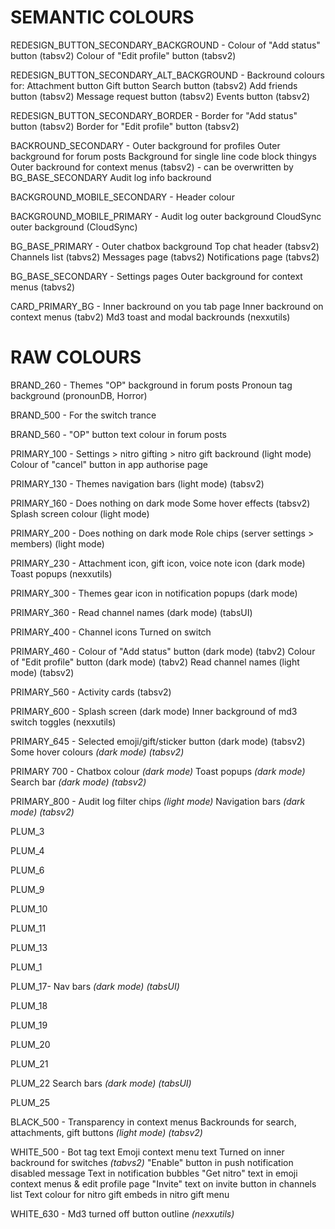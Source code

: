 # SEMANTIC COLOURS

REDESIGN_BUTTON_SECONDARY_BACKGROUND -
Colour of "Add status" button (tabsv2)
Colour of "Edit profile" button (tabsv2)

REDESIGN_BUTTON_SECONDARY_ALT_BACKGROUND -
Backround colours for:
Attachment button
Gift button
Search button (tabsv2)
Add friends button (tabsv2)
Message request button (tabsv2)
Events button (tabsv2)

REDESIGN_BUTTON_SECONDARY_BORDER -
Border for "Add status" button (tabsv2)
Border for "Edit profile" button (tabsv2)

BACKROUND_SECONDARY -
Outer background for profiles
Outer background for forum posts
Background for single line code block thingys
Outer backround for context menus (tabsv2) - can be overwritten by BG_BASE_SECONDARY
Audit log info backround

BACKGROUND_MOBILE_SECONDARY -
Header colour

BACKGROUND_MOBILE_PRIMARY -
Audit log outer background
CloudSync outer background (CloudSync)

BG_BASE_PRIMARY -
Outer chatbox background
Top chat header (tabsv2)
Channels list (tabvs2)
Messages page (tabvs2)
Notifications page (tabvs2)

BG_BASE_SECONDARY - 
Settings pages
Outer background for context menus (tabvs2)

CARD_PRIMARY_BG -
Inner backround on you tab page 
Inner backround on context menus (tabv2)
Md3 toast and modal backrounds (nexxutils)

# RAW COLOURS

BRAND_260 - 
Themes "OP" background in forum posts
Pronoun tag background (pronounDB, Horror)

BRAND_500 -
For the switch trance

BRAND_560 - 
"OP" button text colour in forum posts

PRIMARY_100 - 
Settings > nitro gifting > nitro gift backround (light mode)
Colour of "cancel" button in app authorise page

PRIMARY_130 - 
Themes navigation bars (light mode) (tabsv2)

PRIMARY_160 - Does nothing on dark mode
Some hover effects (tabsv2)
Splash screen colour (light mode)

PRIMARY_200 - Does nothing on dark mode
Role chips (server settings > members) (light mode) 

PRIMARY_230 - 
Attachment icon, gift icon, voice note icon (dark mode)
Toast popups (nexxutils)

PRIMARY_300 -
Themes gear icon in notification popups (dark mode)

PRIMARY_360 -
Read channel names (dark mode) (tabsUI)

PRIMARY_400 -
Channel icons
Turned on switch

PRIMARY_460 - 
Colour of "Add status" button (dark mode) (tabv2)
Colour of "Edit profile" button (dark mode) (tabv2)
Read channel names (light mode) (tabsv2) 

PRIMARY_560 - 
Activity cards (tabsv2)

PRIMARY_600 -
Splash screen (dark mode) 
Inner background of md3 switch toggles (nexxutils)

PRIMARY_645 -
Selected emoji/gift/sticker button (dark mode) (tabsv2)
Some hover colours *(dark mode) (tabsv2)*

PRIMARY 700 -
Chatbox colour *(dark mode)*
Toast popups *(dark mode)*
Search bar *(dark mode) (tabsv2)*

PRIMARY_800 -
Audit log filter chips *(light mode)*
Navigation bars *(dark mode) (tabsv2)*

PLUM_3

PLUM_4

PLUM_6

PLUM_9

PLUM_10

PLUM_11

PLUM_13

PLUM_1

PLUM_17-
Nav bars *(dark mode) (tabsUI)*

PLUM_18

PLUM_19

PLUM_20

PLUM_21

PLUM_22
Search bars *(dark mode) (tabsUI)*

PLUM_25

BLACK_500 - 
Transparency in context menus
Backrounds for search, attachments, gift buttons *(light mode) (tabsv2)*

WHITE_500 - 
Bot tag text
Emoji context menu text
Turned on inner backround for switches *(tabvs2)*
"Enable" button in push notification disabled message
Text in notification bubbles
"Get nitro" text in emoji context menus & edit profile page
"Invite" text on invite button in channels list
Text colour for nitro gift embeds in nitro gift menu

WHITE_630 -
Md3 turned off button outline *(nexxutils)*
